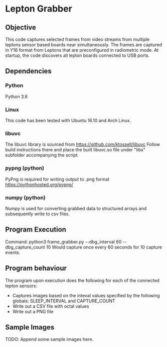 # Lepton Grabber #

## Objective ##
This code captures selected frames from video streams from multiple leptons sensor based boards near simultaneously.
The frames are captured in Y16 format from Leptons that are preconfigured in radiometric mode.
At startup, the code discovers all lepton boards connected to USB ports.

## Dependencies ##
### Python ###
Python 3.6

### Linux ###
This code has been tested with Ubuntu 16.10 and Arch Linux.

### libuvc ###
The libuvc library is sourced from https://github.com/ktossell/libuvc
Follow build instructions there and place the built libuvc.so file under "libs" subfolder accompanying the script.

### pypng (python) ###
PyPng is required for writing output to .png format https://pythonhosted.org/pypng/

### numpy (python) ###
Numpy is used for converting grabbed data to structured arrays and subsequently write to csv files.

## Program Execution ##
Command: python3 frame_grabber.py --dbg_interval 60 --dbg_capture_count 10
Would capture once every 60 seconds for 10 capture events.

## Program behaviour ##
The program upon execution does the following for each of the connected lepton sensors:
- Captures images based on the inteval values specified by the following globals: SLEEP_INTERVAL and CAPTURE_COUNT
- Write out a CSV file with octal values
- Write out a PNG file

## Sample Images ##
TODO: Append some sample images here.
